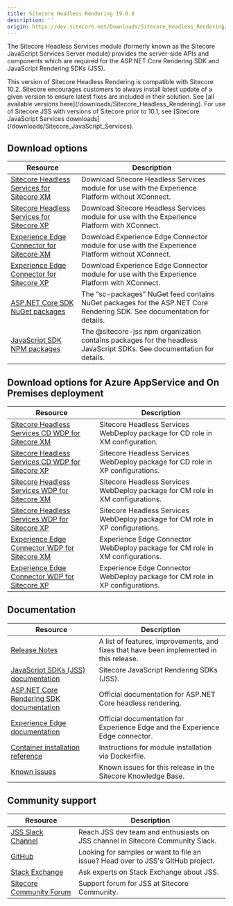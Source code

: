 ```yaml
---
title: Sitecore Headless Rendering 19.0.0
description: ''
origin: https://dev.sitecore.net/Downloads/Sitecore_Headless_Rendering/19x/Sitecore_Headless_Rendering_1900
---
```


The Sitecore Headless Services module (formerly known as the Sitecore JavaScript Services Server module) provides the server-side APIs and components which are required for the ASP.NET Core Rendering SDK and JavaScript Rendering SDKs (JSS).

  <Alert variant='warning' mb={4}>
    <AlertIcon />
    This version of Sitecore Headless Rendering is compatible with Sitecore 10.2.
  </Alert>
  
  <Alert variant='warning' mb={4}>
    <AlertIcon />
    Sitecore encourages customers to always install latest update of a given version to ensure latest fixes are included in their solution. See [all available versions here](/downloads/Sitecore_Headless_Rendering).
  </Alert>
  
  <Alert variant='warning' mb={4}>
    <AlertIcon />
    For use of Sitecore JSS with versions of Sitecore prior to 10.1, see [Sitecore JavaScript Services downloads](/downloads/Sitecore_JavaScript_Services).
  </Alert>
  

## Download options

 | Resource | Description |
 | --- | --- |
 | [Sitecore Headless Services for Sitecore XM](https://scdp.blob.core.windows.net/downloads/Sitecore%20Headless%20Rendering/19x/Sitecore%20Headless%20Rendering%201900/Secure/Sitecore%20Headless%20Services%20Server%20XM%2019.0.0%20rev.%2000508.zip) | Download Sitecore Headless Services module for use with the Experience Platform without XConnect. |
 | [Sitecore Headless Services for Sitecore XP](https://scdp.blob.core.windows.net/downloads/Sitecore%20Headless%20Rendering/19x/Sitecore%20Headless%20Rendering%201900/Secure/Sitecore%20Headless%20Services%20Server%20XP%2019.0.0%20rev.%2000508.zip) | Download Sitecore Headless Services module for use with the Experience Platform with XConnect. |
 | [Experience Edge Connector for Sitecore XM](https://scdp.blob.core.windows.net/downloads/Sitecore%20Headless%20Rendering/19x/Sitecore%20Headless%20Rendering%201900/Secure/Sitecore%20ExperienceEdge%20Connector%20for%20Sitecore%2010.2.0%20XM%2019.0.0%20rev.%2000112.zip) | Download Experience Edge Connector module for use with the Experience Platform without XConnect. |
 | [Experience Edge Connector for Sitecore XP](https://scdp.blob.core.windows.net/downloads/Sitecore%20Headless%20Rendering/19x/Sitecore%20Headless%20Rendering%201900/Secure/Sitecore%20ExperienceEdge%20Connector%20for%20Sitecore%2010.2.0%20XP%2019.0.0%20rev.%2000112.zip) | Download Experience Edge Connector module for use with the Experience Platform with XConnect. |
 | [ASP.NET Core SDK NuGet packages](https://sitecore.myget.org/feed/sc-packages/package/nuget/Sitecore.AspNet.RenderingEngine) | The “sc-packages” NuGet feed contains NuGet packages for the ASP.NET Core Rendering SDK. See documentation for details. |
 | [JavaScript SDK NPM packages](https://www.npmjs.com/org/sitecore-jss) | The @sitecore-jss npm organization contains packages for the headless JavaScript SDKs. See documentation for details. |

## Download options for Azure AppService and On Premises deployment

 | Resource | Description |
 | --- | --- |
 | [Sitecore Headless Services CD WDP for Sitecore XM](https://scdp.blob.core.windows.net/downloads/Sitecore%20Headless%20Rendering/19x/Sitecore%20Headless%20Rendering%201900/Secure/Sitecore%20Headless%20Services%20Server%20XM%20CD%2019.0.0%20rev.%2000508.scwdp.zip) | Sitecore Headless Services WebDeploy package for CD role in XM configuration. |
 | [Sitecore Headless Services CD WDP for Sitecore XP](https://scdp.blob.core.windows.net/downloads/Sitecore%20Headless%20Rendering/19x/Sitecore%20Headless%20Rendering%201900/Secure/Sitecore%20Headless%20Services%20Server%20XP%20CD%2019.0.0%20rev.%2000508.scwdp.zip) | Sitecore Headless Services WebDeploy package for CD role in XP configurations. |
 | [Sitecore Headless Services WDP for Sitecore XM](https://scdp.blob.core.windows.net/downloads/Sitecore%20Headless%20Rendering/19x/Sitecore%20Headless%20Rendering%201900/Secure/Sitecore%20Headless%20Services%20Server%20XM%2019.0.0%20rev.%2000508.scwdp.zip) | Sitecore Headless Services WebDeploy package for CM role in XM configurations. |
 | [Sitecore Headless Services WDP for Sitecore XP](https://scdp.blob.core.windows.net/downloads/Sitecore%20Headless%20Rendering/19x/Sitecore%20Headless%20Rendering%201900/Secure/Sitecore%20Headless%20Services%20Server%20XP%2019.0.0%20rev.%2000508.scwdp.zip) | Sitecore Headless Services WebDeploy package for CM role in XP configurations. |
 | [Experience Edge Connector WDP for Sitecore XM](https://scdp.blob.core.windows.net/downloads/Sitecore%20Headless%20Rendering/19x/Sitecore%20Headless%20Rendering%201900/Secure/Sitecore%20ExperienceEdge%20Connector%20for%20Sitecore%2010.2.0%20XM%2019.0.0%20rev.%2000112.scwdp.zip) | Experience Edge Connector WebDeploy package for CM role in XM configurations. |
 | [Experience Edge Connector WDP for Sitecore XP](https://scdp.blob.core.windows.net/downloads/Sitecore%20Headless%20Rendering/19x/Sitecore%20Headless%20Rendering%201900/Secure/Sitecore%20ExperienceEdge%20Connector%20for%20Sitecore%2010.2.0%20XP%2019.0.0%20rev.%2000112.scwdp.zip) | Experience Edge Connector WebDeploy package for CM role in XP configurations. |

## Documentation

 | Resource | Description |
 | --- | --- |
 | [Release Notes](/downloads/Sitecore_Headless_Rendering/19x/Sitecore_Headless_Rendering_1900/Release_Notes) | A list of features, improvements, and fixes that have been implemented in this release. |
 | [JavaScript SDKs (JSS) documentation](https://doc.sitecore.com/en/developers/hd/190/sitecore-headless-development/sitecore-javascript-rendering-sdks--jss-.html) | Sitecore JavaScript Rendering SDKs (JSS). |
 | [ASP.NET Core Rendering SDK documentation](https://doc.sitecore.com/en/developers/hd/190/sitecore-headless-development/index-en.html) | Official documentation for ASP.NET Core headless rendering. |
 | [Experience Edge documentation](https://doc.sitecore.com/en/developers/hd/190/sitecore-headless-development/sitecore-experience-edge-for-xm.html) | Official documentation for Experience Edge and the Experience Edge connector. |
 | [Container installation reference](https://doc.sitecore.com/en/developers/102/developer-tools/sitecore-module-reference.html) | Instructions for module installation via Dockerfile. |
 | [Known issues](https://kb.sitecore.net/articles/545609) | Known issues for this release in the Sitecore Knowledge Base. |

## Community support

 | Resource | Description |
 | --- | --- |
 | [JSS Slack Channel](https://sitecorechat.slack.com/messages/jss) | Reach JSS dev team and enthusiasts on JSS channel in Sitecore Community Slack. |
 | [GitHub](https://github.com/sitecore/jss) | Looking for samples or want to file an issue? Head over to JSS's GitHub project. |
 | [Stack Exchange](https://sitecore.stackexchange.com/questions/tagged/jss) | Ask experts on Stack Exchange about JSS. |
 | [Sitecore Community Forum](https://community.sitecore.net/developers/f/40) | Support forum for JSS at Sitecore Community. |